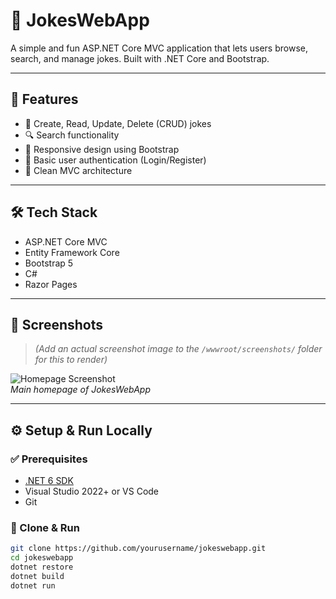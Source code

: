# 🤣 JokesWebApp

A simple and fun ASP.NET Core MVC application that lets users browse, search, and manage jokes. Built with .NET Core and Bootstrap.

---

## 🚀 Features

- 📝 Create, Read, Update, Delete (CRUD) jokes  
- 🔍 Search functionality  
- 🎨 Responsive design using Bootstrap  
- 🔐 Basic user authentication (Login/Register)  
- 📁 Clean MVC architecture  

---

## 🛠️ Tech Stack

- ASP.NET Core MVC  
- Entity Framework Core  
- Bootstrap 5  
- C#  
- Razor Pages  

---

## 📸 Screenshots

> *(Add an actual screenshot image to the `/wwwroot/screenshots/` folder for this to render)*

![Homepage Screenshot](screenshots/home.png)  
*Main homepage of JokesWebApp*

---

## ⚙️ Setup & Run Locally

### ✅ Prerequisites

- [.NET 6 SDK](https://dotnet.microsoft.com/en-us/download/dotnet/6.0)  
- Visual Studio 2022+ or VS Code  
- Git  

### 🧪 Clone & Run

```bash
git clone https://github.com/yourusername/jokeswebapp.git
cd jokeswebapp
dotnet restore
dotnet build
dotnet run
